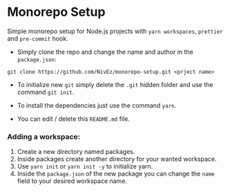 # Monorepo Setup
Simple monorepo setup for Node.js projects with `yarn workspaces`, `prettier` and `pre-commit` hook.

* Simply clone the repo and change the name and author in the `package.json`:
```
git clone https://github.com/NivEz/monorepo-setup.git <prject name>
```

* To initialize new `git` simply delete the `.git` hidden folder and use the command `git init`.

* To install the dependencies just use the command `yarn`.

* You can edit / delete this `README.md` file.


### Adding a workspace:
1. Create a new directory named packages.
2. Inside packages create another directory for your wanted workspace.
3. Use `yarn init` or `yarn init -y` to initialize yarn.
4. Inside the `package.json` of the new package you can change the `name` field to your desired workspace name. 